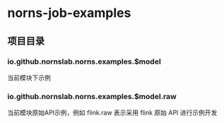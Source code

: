 # norns-job-examples

## 项目目录

### io.github.nornslab.norns.examples.$model
当前模块下示例
### io.github.nornslab.norns.examples.$model.raw
当前模块原始API示例，例如 flink.raw 表示采用 flink 原始 API 进行示例开发